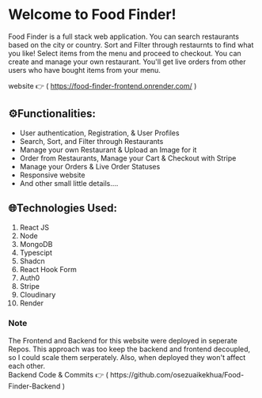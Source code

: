 # Welcome to Food Finder!

Food Finder is a full stack web application. You can search restaurants based on the city or country. Sort and Filter through restaurnts
to find what you like! Select items from the menu and proceed to checkout. You can create and manage your own restaurant. You'll get live orders from
other users who have bought items from your menu.

website 👉 ( https://food-finder-frontend.onrender.com/ )

## ⚙️Functionalities:


 - User authentication, Registration, & User Profiles
 - Search, Sort, and Filter through Restaurants
 - Manage your own Restaurant & Upload an Image for it
 - Order from Restaurants, Manage your Cart & Checkout with Stripe
 - Manage your Orders & Live Order Statuses
 - Responsive website
 - And other small little details....
  
  
  

## 🌐Technologies Used:
1. React JS 
2. Node
3. MongoDB
4. Typescipt
5. Shadcn
6. React Hook Form
7. Auth0
8. Stripe
9. Cloudinary
10. Render
    
  <h3><b>Note</b></h3>
The Frontend and Backend for this website were deployed in seperate Repos. 
This approach was too keep the backend and frontend decoupled, so I could scale
them serperately. Also, when deployed they won't affect each other.
<br>
Backend Code & Commits 👉 ( https://github.com/osezuaikekhua/Food-Finder-Backend )
